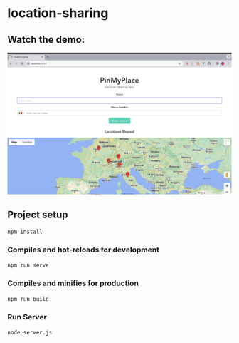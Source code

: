 # location-sharing

## Watch the demo:
[![Demo video](public/PinMyPlace.png)](https://youtu.be/EidskSYNn6M)


## Project setup
```
npm install
```

### Compiles and hot-reloads for development
```
npm run serve
```

### Compiles and minifies for production
```
npm run build
```

### Run Server
```
node server.js
```
